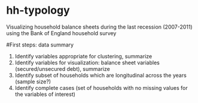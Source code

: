 # hh-typology
Visualizing household balance sheets during the last recession (2007-2011) using the Bank of England household survey

#First steps: data summary
1. Identify variables appropriate for clustering, summarize
2. Identify variables for visualization: balance sheet variables (secured/unsecured debt), summarize
3. Identify subset of households which are longitudinal across the years (sample size?)
4. Identify complete cases (set of households with no missing values for the variables of interest)
